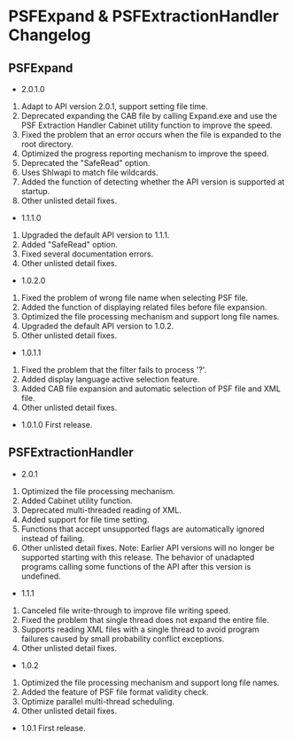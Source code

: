 # PSFExpand & PSFExtractionHandler Changelog

## PSFExpand
- 2.0.1.0
1. Adapt to API version 2.0.1, support setting file time.
2. Deprecated expanding the CAB file by calling Expand.exe and use the PSF Extraction Handler Cabinet utility function to improve the speed.
3. Fixed the problem that an error occurs when the file is expanded to the root directory.
4. Optimized the progress reporting mechanism to improve the speed.
5. Deprecated the "SafeRead" option.
6. Uses Shlwapi to match file wildcards.
7. Added the function of detecting whether the API version is supported at startup.
8. Other unlisted detail fixes.

- 1.1.1.0
1. Upgraded the default API version to 1.1.1.
2. Added "SafeRead" option.
3. Fixed several documentation errors.
4. Other unlisted detail fixes.

- 1.0.2.0
1. Fixed the problem of wrong file name when selecting PSF file.
2. Added the function of displaying related files before file expansion.
3. Optimized the file processing mechanism and support long file names.
4. Upgraded the default API version to 1.0.2.
5. Other unlisted detail fixes.

- 1.0.1.1
1. Fixed the problem that the filter fails to process '?'.
2. Added display language active selection feature.
3. Added CAB file expansion and automatic selection of PSF file and XML file.
4. Other unlisted detail fixes.


- 1.0.1.0
First release.


## PSFExtractionHandler
- 2.0.1
1. Optimized the file processing mechanism.
2. Added Cabinet utility function.
3. Deprecated multi-threaded reading of XML.
4. Added support for file time setting.
5. Functions that accept unsupported flags are automatically ignored instead of failing.
6. Other unlisted detail fixes.
Note: Earlier API versions will no longer be supported starting with this release. The behavior of unadapted programs calling some functions of the API after this version is undefined.

- 1.1.1
1. Canceled file write-through to improve file writing speed.
2. Fixed the problem that single thread does not expand the entire file.
3. Supports reading XML files with a single thread to avoid program failures caused by small probability conflict exceptions.
4. Other unlisted detail fixes.

- 1.0.2
1. Optimized the file processing mechanism and support long file names.
2. Added the feature of PSF file format validity check.
3. Optimize parallel multi-thread scheduling.
4. Other unlisted detail fixes.

- 1.0.1
First release.
